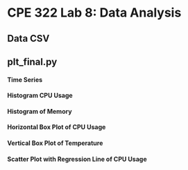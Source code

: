 # CPE 322 Lab 8: Data Analysis

## Data CSV

## plt_final.py

#### Time Series

#### Histogram CPU Usage

#### Histogram of Memory

#### Horizontal Box Plot of CPU Usage

#### Vertical Box Plot of Temperature

#### Scatter Plot with Regression Line of CPU Usage

